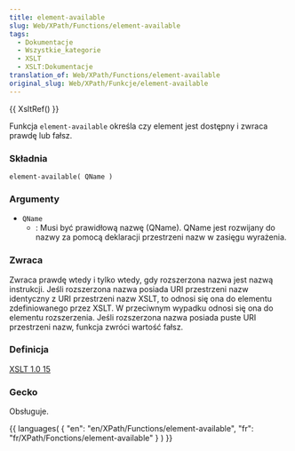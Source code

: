 ```yaml
---
title: element-available
slug: Web/XPath/Functions/element-available
tags:
  - Dokumentacje
  - Wszystkie_kategorie
  - XSLT
  - XSLT:Dokumentacje
translation_of: Web/XPath/Functions/element-available
original_slug: Web/XPath/Funkcje/element-available
---
```

{{ XsltRef() }}

Funkcja `element-available` określa czy element jest dostępny i zwraca prawdę lub fałsz.

### Składnia

    element-available( QName )

### Argumenty

- `QName`
  - : Musi być prawidłową nazwę (QName). QName jest rozwijany do nazwy za pomocą deklaracji przestrzeni nazw w zasięgu wyrażenia.

### Zwraca

Zwraca prawdę wtedy i tylko wtedy, gdy rozszerzona nazwa jest nazwą instrukcji. Jeśli rozszerzona nazwa posiada URI przestrzeni nazw identyczny z URI przestrzeni nazw XSLT, to odnosi się ona do elementu zdefiniowanego przez XSLT. W przeciwnym wypadku odnosi się ona do elementu rozszerzenia. Jeśli rozszerzona nazwa posiada puste URI przestrzeni nazw, funkcja zwróci wartość fałsz.

### Definicja

[XSLT 1.0 15](http://www.w3.org/TR/xslt#function-element-available)

### Gecko

Obsługuje.

{{ languages( { "en": "en/XPath/Functions/element-available", "fr": "fr/XPath/Fonctions/element-available" } ) }}
